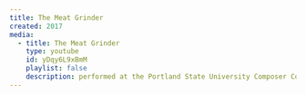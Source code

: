 ```yaml
---
title: The Meat Grinder
created: 2017
media:
  - title: The Meat Grinder
    type: youtube
    id: yDqy6L9xBmM
    playlist: false
    description: performed at the Portland State University Composer Consort String Quartet Concert.
---
```

